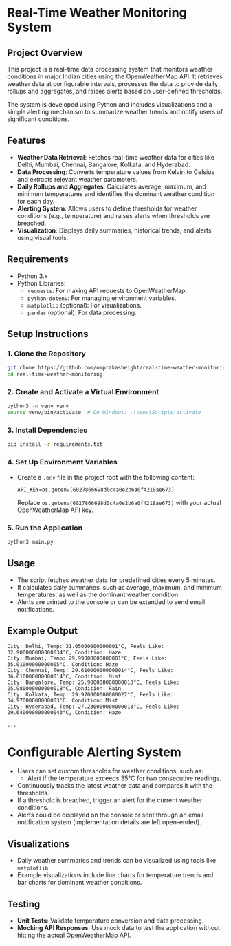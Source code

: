 # Real-Time Weather Monitoring System

## Project Overview
This project is a real-time data processing system that monitors weather conditions in major Indian cities using the OpenWeatherMap API. It retrieves weather data at configurable intervals, processes the data to provide daily rollups and aggregates, and raises alerts based on user-defined thresholds.

The system is developed using Python and includes visualizations and a simple alerting mechanism to summarize weather trends and notify users of significant conditions.

## Features
- **Weather Data Retrieval**: Fetches real-time weather data for cities like Delhi, Mumbai, Chennai, Bangalore, Kolkata, and Hyderabad.
- **Data Processing**: Converts temperature values from Kelvin to Celsius and extracts relevant weather parameters.
- **Daily Rollups and Aggregates**: Calculates average, maximum, and minimum temperatures and identifies the dominant weather condition for each day.
- **Alerting System**: Allows users to define thresholds for weather conditions (e.g., temperature) and raises alerts when thresholds are breached.
- **Visualization**: Displays daily summaries, historical trends, and alerts using visual tools.

## Requirements
- Python 3.x
- Python Libraries:
  - `requests`: For making API requests to OpenWeatherMap.
  - `python-dotenv`: For managing environment variables.
  - `matplotlib` (optional): For visualizations.
  - `pandas` (optional): For data processing.

## Setup Instructions

### 1. Clone the Repository
```bash
git clone https://github.com/omprakasheight/real-time-weather-monitoring.git
cd real-time-weather-monitoring
```

### 2. Create and Activate a Virtual Environment
```bash
python3 -m venv venv
source venv/bin/activate  # On Windows: .\venv\Scripts\activate
```

### 3. Install Dependencies
```bash
pip install -r requirements.txt
```

### 4. Set Up Environment Variables
- Create a `.env` file in the project root with the following content:
  ```
  API_KEY=os.getenv(6027866698d0c4a0e2b6a0f4218ae673)
  ```
  Replace `os.getenv(6027866698d0c4a0e2b6a0f4218ae673)` with your actual OpenWeatherMap API key.

### 5. Run the Application
```bash
python3 main.py
```

## Usage
- The script fetches weather data for predefined cities every 5 minutes.
- It calculates daily summaries, such as average, maximum, and minimum temperatures, as well as the dominant weather condition.
- Alerts are printed to the console or can be extended to send email notifications.

## Example Output
```
City: Delhi, Temp: 31.05000000000001°C, Feels Like: 32.900000000000034°C, Condition: Haze
City: Mumbai, Temp: 29.99000000000001°C, Feels Like: 35.01000000000005°C, Condition: Haze
City: Chennai, Temp: 29.610000000000014°C, Feels Like: 36.610000000000014°C, Condition: Mist
City: Bangalore, Temp: 25.980000000000018°C, Feels Like: 25.980000000000018°C, Condition: Rain
City: Kolkata, Temp: 29.970000000000027°C, Feels Like: 34.97000000000003°C, Condition: Mist
City: Hyderabad, Temp: 27.230000000000018°C, Feels Like: 29.640000000000043°C, Condition: Haze

...
```
# Configurable Alerting System
- Users can set custom thresholds for weather conditions, such as:
  - Alert if the temperature exceeds 35°C for two consecutive readings.
- Continuously tracks the latest weather data and compares it with the thresholds.
- If a threshold is breached, trigger an alert for the current weather conditions.
- Alerts could be displayed on the console or sent through an email notification system (implementation details are left open-ended).


## Visualizations
- Daily weather summaries and trends can be visualized using tools like `matplotlib`.
- Example visualizations include line charts for temperature trends and bar charts for dominant weather conditions.

## Testing
- **Unit Tests**: Validate temperature conversion and data processing.
- **Mocking API Responses**: Use mock data to test the application without hitting the actual OpenWeatherMap API.
